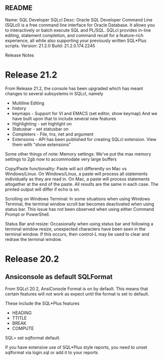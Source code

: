 README 
------

 Name: SQL Developer SQLcl
 Desc: Oracle SQL Developer Command Line (SQLcl) is a free command line 
       interface for Oracle Database. It allows you to interactively or 
       batch execute SQL and PL/SQL. SQLcl provides in-line editing, statement
       completion, and command recall for a feature-rich experience, all while
       also supporting your previously written SQL*Plus scripts.
 Version: 21.2.0
 Build: 21.2.0.174.2245

Release Notes 


Release 21.2
============

From Release 21.2, the console has been upgraded which has meant changes to several subsystems in SQLcl, namely
  * Multiline Editing
  * history
  * keymaps - Support for VI and EMACS (set editor, show keymap)
And we have built upon that to include several new features
  * Highlighting - set highlight on
  * Statusbar - set statusbar on
  * Completers - File, tns, net and argument
  * Extensions - API has been published for creating SQLcl extension. View them with "show extensions"

Some other things of note:
Memory settings:
  We've put the max memory settings to 2gb now to accommodate very large buffers 

Copy/Paste functionality:
  Paste will act differently on Mac vs Windows/Linux.
  On Windows/Linux, a paste will process all statements individually as they are read in.
  On Mac, a paste will process statements altogether at the end of the paste.
  All results are the same in each case. The printed output will differ if echo is on.

Scrolling on Windows Terminal:
  In some situations when using Windows Terminal, the terminal window scroll bar becomes deactivated when using status bar.
  This issue has not been observed when using either Command Prompt or PowerShell.

Status Bar and resize:
  Occasionally when using status bar and following a terminal window resize, unexpected characters have been seen in the terminal window.
  If this occurs, then control-L may be used to clear and redraw the terminal window.


Release 20.2
============

Ansiconsole as default SQLFormat
--------------------------------
From SQLcl 20.2, AnsiConsole Format is on by default.  This means that certain 
features will not work as expect until the format is set to default.

These include the SQL\*Plus features
  * HEADING
  * TTITLE
  * BREAK
  * COMPUTE

SQL> set sqlformat default. 

If you have extensive use of SQL\*Plus style reports, you need to unset
sqlformat via login.sql or add it to your reports
